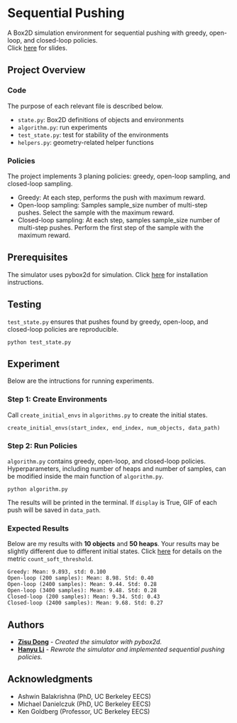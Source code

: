 # Sequential Pushing

A Box2D simulation environment for sequential pushing with greedy, open-loop, and closed-loop policies.  
Click [here](https://docs.google.com/presentation/d/1SVCs2WHByOlnsANJ-5jjQuTtSxtw1dyAYsxmp3lK2Gs/edit?usp=sharing) for slides.

## Project Overview

### Code

The purpose of each relevant file is described below.

- `state.py`: Box2D definitions of objects and environments
- `algorithm.py`: run experiments
- `test_state.py`: test for stability of the environments
- `helpers.py`: geometry-related helper functions

### Policies

The project implements 3 planing policies: greedy, open-loop sampling, and closed-loop sampling.

- Greedy: At each step, performs the push with maximum reward.
- Open-loop sampling: Samples sample_size number of multi-step pushes. Select the sample with the maximum reward.
- Closed-loop sampling: At each step, samples sample_size number of multi-step pushes. Perform the first step of the sample with the maximum reward.

## Prerequisites

The simulator uses pybox2d for simulation. Click [here](https://github.com/pybox2d/pybox2d) for installation instructions.


## Testing

`test_state.py` ensures that pushes found by greedy, open-loop, and closed-loop policies are reproducible.

```
python test_state.py
```

## Experiment

Below are the intructions for running experiments.

### Step 1: Create Environments

Call `create_initial_envs` in `algorithms.py` to create the initial states.

```
create_initial_envs(start_index, end_index, num_objects, data_path)
```

### Step 2: Run Policies
`algorithm.py` contains greedy, open-loop, and closed-loop policies. Hyperparameters, including number of heaps and number of samples, can be modified inside the main function of `algorithm.py`.

```
python algorithm.py
```
The results will be printed in the terminal. If `display` is True, GIF of each push will be saved in `data_path`.

### Expected Results

Below are my results with **10 objects** and **50 heaps**. Your results may be slightly different due to different initial states.
Click [here](https://docs.google.com/presentation/d/1SVCs2WHByOlnsANJ-5jjQuTtSxtw1dyAYsxmp3lK2Gs/edit#slide=id.g4ee20b2f04_0_164) for details on the metric `count_soft_threshold`.
```
Greedy: Mean: 9.893, std: 0.100
Open-loop (200 samples): Mean: 8.98. Std: 0.40
Open-loop (2400 samples): Mean: 9.44. Std: 0.28
Open-loop (3400 samples): Mean: 9.48. Std: 0.28
Closed-loop (200 samples): Mean: 9.34. Std: 0.43
Closed-loop (2400 samples): Mean: 9.68. Std: 0.27
```

## Authors

* **[Zisu Dong](https://github.com/Jekyll1021)** - *Created the simulator with pybox2d.*
* **[Hanyu Li](https://github.com/katherinelihanyu)** - *Rewrote the simulator and implemented sequential pushing policies.*

## Acknowledgments

* Ashwin Balakrishna (PhD, UC Berkeley EECS)
* Michael Danielczuk (PhD, UC Berkeley EECS)
* Ken Goldberg (Professor, UC Berkeley EECS)
